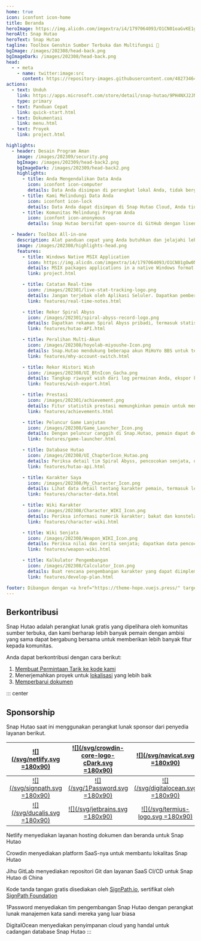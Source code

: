 ```yaml
---
home: true
icon: iconfont icon-home
title: Beranda
heroImage: https://img.alicdn.com/imgextra/i4/1797064093/O1CN01oaGvKE1g6dut0pICS_!!1797064093.png_.webp
heroAlt: Snap Hutao
heroText: Snap Hutao
tagline: Toolbox Genshin Sumber Terbuka dan Multifungsi 🧰
bgImage: /images/202308/head-back.png
bgImageDark: /images/202308/head-back.png
head:
  - - meta
    - name: twitter:image:src
      content: https://repository-images.githubusercontent.com/482734649/eb0f81d6-29a8-4d3c-8012-d85475cd89ee
actions:
  - text: Unduh
    link: https://apps.microsoft.com/store/detail/snap-hutao/9PH4NXJ2JN52
    type: primary
  - text: Panduan Cepat
    link: quick-start.html
  - text: Dokumentasi
    link: menu.html
  - text: Proyek
    link: project.html

highlights:
  - header: Desain Program Aman
    image: /images/202309/security.png
    bgImage: /images/202309/head-back2.png
    bgImageDark: /images/202309/head-back2.png
    highlights:
      - title: Anda Mengendalikan Data Anda
        icon: iconfont icon-computer
        details: Data Anda disimpan di perangkat lokal Anda, tidak bergantung pada layanan cloud atau platform pihak ketiga, Anda memiliki kebebasan mengendalikan data Anda.
      - title: Kami Melindungi Data Anda
        icon: iconfont icon-lock
        details: Data Anda dapat disimpan di Snap Hutao Cloud, Anda tidak akan kehilangan data saat menggunakan perangkat baru.
      - title: Komunitas Melindungi Program Anda
        icon: iconfont icon-anonymous
        details: Snap Hutao bersifat open-source di GitHub dengan lisensi MIT, kami menyambut anggota komunitas untuk meninjau dan berkontribusi pada kode kami.

  - header: Toolbox All-in-one
    description: Alat panduan cepat yang Anda butuhkan dan jelajahi lebih banyak kemungkinan
    image: /images/202308/highlights-head.png
    features:
      - title: Windows Native MSIX Application
        icon: https://img.alicdn.com/imgextra/i4/1797064093/O1CN01gOw0Nk1g6e0yjfAlD_!!1797064093.png_.webp
        details: MSIX packages applications in a native Windows format and supports sandbox technology, ensuring system stability and cleanliness
        link: project.html

      - title: Catatan Real-time
        icon: /images/202301/live-stat-tracking-logo.png
        details: Jangan terjebak oleh Aplikasi Seluler. Dapatkan pemberitahuan catatan real-time Genshin Anda di desktop Anda dengan notifikasi Windows asli.
        link: features/real-time-notes.html

      - title: Rekor Spiral Abyss
        icon: /images/202301/spiral-abyss-record-logo.png
        details: Dapatkan rekaman Spiral Abyss pribadi, termasuk statistik dan data detail, simpan tantangan Spiral Abyss sebelumnya secara permanen di perangkat Anda.
        link: features/hutao-API.html

      - title: Peralihan Multi-Akun
        icon: /images/202308/hoyolab-miyoushe-Icon.png
        details: Snap.Hutao mendukung beberapa akun MiHoYo BBS untuk tetap masuk dan membuat profil terpisah untuk setiap akun dalam setiap fungsi, sehingga pemain dapat dengan mudah mengelola beberapa akun mereka.
        link: features/mhy-account-switch.html

      - title: Rekor Histori Wish
        icon: /images/202308/UI_BtnIcon_Gacha.png
        details: Tangkap riwayat wish dari log permainan Anda, ekspor ke perangkat lokal Anda, dengan dukungan arsip data akun tanpa batas.
        link: features/wish-export.html

      - title: Prestasi
        icon: /images/202301/achievement.png
        details: Fitur statistik prestasi memungkinkan pemain untuk mengekspor data prestasi dan menjaga statistik di luar game; berdasarkan pemisahan prestasi, pemain dapat mengelola tonggak untuk prestasi tersembunyi.
        link: features/achievements.html

      - title: Peluncur Game Lanjutan
        icon: /images/202308/Game_Launcher_Icon.png
        details: Dengan peluncur canggih di Snap.Hutao, pemain dapat dengan mudah beralih antara akun Genshin mereka, beralih server, mengubah pengaturan jendela permainan, dan menjelajahi fitur lebih lanjut.
        link: features/game-launcher.html

      - title: Database Hutao
        icon: /images/202308/UI_ChapterIcon_Hutao.png
        details: Periksa detail tim Spiral Abyss, pencocokan senjata, dan pencocokan set artefak komunitas saat ini; bagikan konfigurasi lineup Spiral Abyss Anda sendiri.
        link: features/hutao-api.html

      - title: Karakter Saya
        icon: /images/202308/My_Character_Icon.png
        details: Lihat data detail tentang karakter pemain, termasuk level, konstelasi, senjata, bakat, set artefak, dll.; hitung otomatis skor set artefak.
        link: features/character-data.html

      - title: Wiki Karakter
        icon: /images/202308/Character_WIKI_Icon.png
        details: Periksa informasi numerik karakter; bakat dan konstelasi; bahan pelatihan; cerita latar belakang karakter dan informasi lainnya; dapatkan skema pencocokan senjata dan set artefak terbanyak di antara pemain melalui database Hutao.
        link: features/character-wiki.html

      - title: Wiki Senjata
        icon: /images/202308/Weapon_WIKI_Icon.png
        details: Periksa nilai dan cerita senjata; dapatkan data pencocokan karakter terbanyak di antara pemain melalui database Hutao.
        link: features/weapon-wiki.html

      - title: Kalkulator Pengembangan
        icon: /images/202308/Calculator_Icon.png
        details: Buat rencana pengembangan karakter yang dapat diimplementasikan berdasarkan situasi Anda; mendukung beberapa akun, beberapa daftar rencana, dan catatan item backpack.
        link: features/develop-plan.html

footer: Dibangun dengan <a href="https://theme-hope.vuejs.press/" target="_blank">VuePress Theme Hope</a> | Menjadi alat Genshin Impact terbaik
---
```


## Berkontribusi

Snap Hutao adalah perangkat lunak gratis yang dipelihara oleh komunitas sumber terbuka, dan kami berharap lebih banyak pemain dengan ambisi yang sama dapat bergabung bersama untuk memberikan lebih banyak fitur kepada komunitas.

Anda dapat berkontribusi dengan cara berikut:

1. [Membuat Permintaan Tarik ke kode kami](https://github.com/DGP-Studio/Snap.Hutao/pulls)
2. Menerjemahkan proyek untuk [lokalisasi](i18n.md) yang lebih baik
3. [Memperbarui dokumen](https://github.com/DGP-Studio/Snap.Hutao.Docs)

<!-- @include: star-request.md -->

::: center

## Sponsorship

Snap Hutao saat ini menggunakan perangkat lunak sponsor dari penyedia layanan berikut.

|  [![](/svg/netlify.svg =180x90)](https://www.netlify.com/)  | [![](/svg/crowdin-core-logo-cDark.svg =180x90)](https://crowdin.com/) |       [![](/svg/navicat.svg =180x90)](https://navicat.com/)        |
| :---------------------------------------------------------: | :-------------------------------------------------------------------: | :----------------------------------------------------------------: |
| [![](/svg/signpath.svg =180x90)](https://about.signpath.io) |       [![](/svg/1Password.svg =180x90)](https://1password.com/)       | [![](/svg/digitalocean.svg =180x90)](https://www.digitalocean.com) |
|   [![](/svg/ducalis.svg =180x90)](https://hi.ducalis.io/)   |     [![](/svg/jetbrains.svg =180x90)](https://www.jetbrains.com)      |     [![](/svg/termius-logo.svg =180x90)](https://termius.com)      |

Netlify menyediakan layanan hosting dokumen dan beranda untuk Snap Hutao

Crowdin menyediakan platform SaaS-nya untuk membantu lokalitas Snap Hutao

Jihu GitLab menyediakan repositori Git dan layanan SaaS CI/CD untuk Snap Hutao di China

Kode tanda tangan gratis disediakan oleh [SignPath.io](https://signpath.io/), sertifikat oleh [SignPath Foundation](https://signpath.org/)

1Password menyediakan tim pengembangan Snap Hutao dengan perangkat lunak manajemen kata sandi mereka yang luar biasa

DigitalOcean menyediakan penyimpanan cloud yang handal untuk cadangan database Snap Hutao
:::

